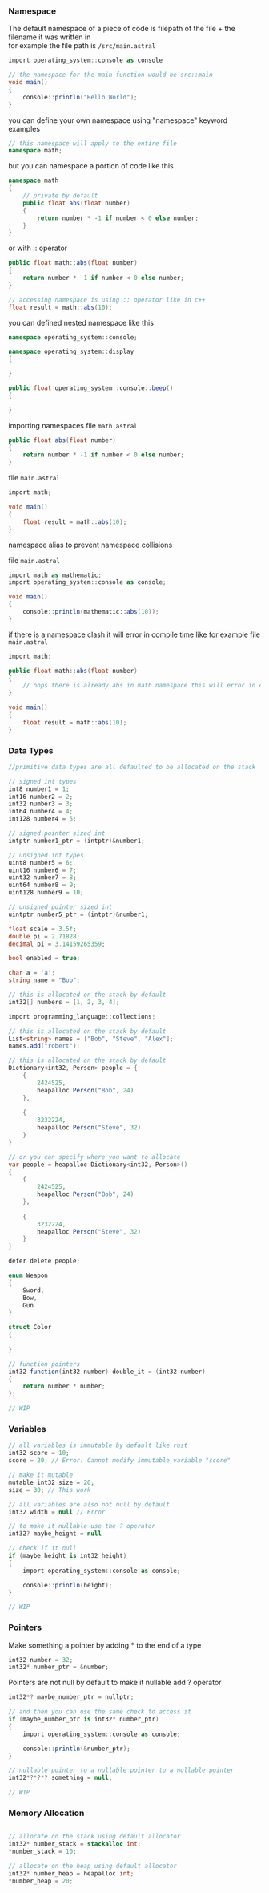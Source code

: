 ### Namespace

The default namespace of a piece of code is filepath of the file + the filename it was written in <br>
for example
the file path is `/src/main.astral`
```cs
import operating_system::console as console

// the namespace for the main function would be src::main
void main()
{
    console::println("Hello World");
}
```

you can define your own namespace using "namespace" keyword
examples

```cs
// this namespace will apply to the entire file
namespace math;
```

but you can namespace a portion of code like this
```cs
namespace math
{
    // private by default
    public float abs(float number)
    {
        return number * -1 if number < 0 else number;
    }
}
```
or with :: operator
```cs
public float math::abs(float number)
{
    return number * -1 if number < 0 else number;
}

// accessing namespace is using :: operator like in c++
float result = math::abs(10);
```

you can defined nested namespace like this
```cs
namespace operating_system::console;

namespace operating_system::display
{

}

public float operating_system::console::beep()
{

}
```

importing namespaces
file `math.astral`
```cs
public float abs(float number)
{
    return number * -1 if number < 0 else number;
}
```

file `main.astral`
```cs
import math;

void main()
{
    float result = math::abs(10);
}
```

namespace alias to prevent namespace collisions

file `main.astral`
```cs
import math as mathematic;
import operating_system::console as console;

void main()
{
    console::println(mathematic::abs(10));
}
```

if there is a namespace clash it will error in compile time
like for example
file `main.astral`
```cs
import math;

public float math::abs(float number)
{
    // oops there is already abs in math namespace this will error in compile time
}

void main()
{
    float result = math::abs(10);
}
```

### Data Types

```cs
//primitive data types are all defaulted to be allocated on the stack

// signed int types
int8 number1 = 1;
int16 number2 = 2;
int32 number3 = 3;
int64 number4 = 4;
int128 number4 = 5;

// signed pointer sized int
intptr number1_ptr = (intptr)&number1;

// unsigned int types
uint8 number5 = 6;
uint16 number6 = 7;
uint32 number7 = 8;
uint64 number8 = 9;
uint128 number9 = 10;

// unsigned pointer sized int
uintptr number5_ptr = (intptr)&number1;

float scale = 3.5f;
double pi = 2.71828;
decimal pi = 3.14159265359;

bool enabled = true;

char a = 'a';
string name = "Bob";

// this is allocated on the stack by default
int32[] numbers = [1, 2, 3, 4];

import programming_language::collections;

// this is allocated on the stack by default
List<string> names = ["Bob", "Steve", "Alex"];
names.add("robert"); 

// this is allocated on the stack by default
Dictionary<int32, Person> people = {
    {
        2424525,
        heapalloc Person("Bob", 24)
    },
    
    {
        3232224,
        heapalloc Person("Steve", 32)
    }
}

// or you can specify where you want to allocate
var people = heapalloc Dictionary<int32, Person>()
{
    {
        2424525,
        heapalloc Person("Bob", 24)
    },
    
    {
        3232224,
        heapalloc Person("Steve", 32)
    }
}

defer delete people;

enum Weapon
{
    Sword,
    Bow,
    Gun
}

struct Color
{
    
}

// function pointers
int32 function(int32 number) double_it = (int32 number) 
{
    return number * number;
};

// WIP
```

### Variables
```cs
// all variables is immutable by default like rust
int32 score = 10;
score = 20; // Error: Cannot modify immutable variable "score"

// make it mutable
mutable int32 size = 20;
size = 30; // This work

// all variables are also not null by default
int32 width = null // Error

// to make it nullable use the ? operator
int32? maybe_height = null

// check if it null
if (maybe_height is int32 height)
{
    import operating_system::console as console;

    console::println(height);
}

// WIP
```

### Pointers
Make something a pointer by adding * to the end of a type
```cs
int32 number = 32;
int32* number_ptr = &number;
```

Pointers are not null by default to make it nullable add ? operator
```cs
int32*? maybe_number_ptr = nullptr;

// and then you can use the same check to access it
if (maybe_number_ptr is int32* number_ptr)
{
    import operating_system::console as console;

    console::println(&number_ptr);
}

// nullable pointer to a nullable pointer to a nullable pointer
int32*?*?*? something = null;

// WIP
```

### Memory Allocation
```cs

// allocate on the stack using default allocator
int32* number_stack = stackalloc int;
*number_stack = 10;

// allocate on the heap using default allocator
int32* number_heap = heapalloc int;
*number_heap = 20;
```